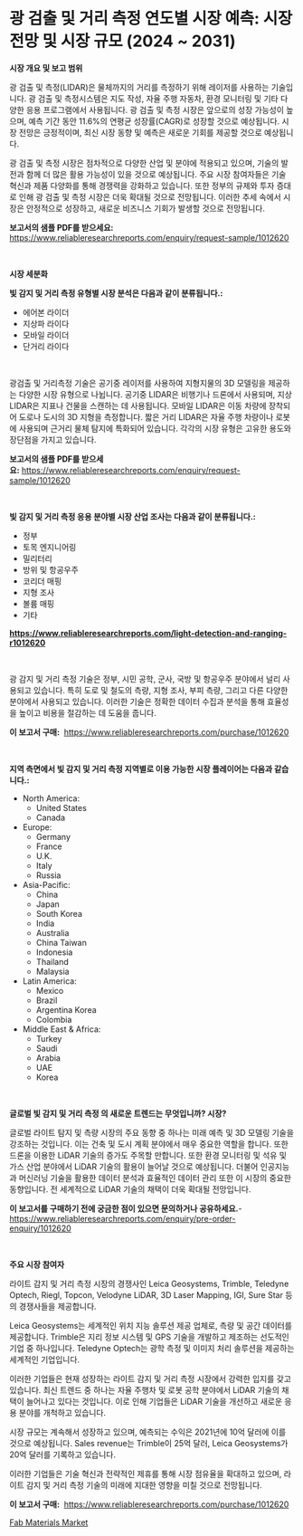 <p><h1>광 검출 및 거리 측정 연도별 시장 예측: 시장 전망 및 시장 규모 (2024 ~ 2031)</h1></p><p><strong>시장 개요 및 보고 범위</strong></p>
<p><p>광 검출 및 측정(LIDAR)은 물체까지의 거리를 측정하기 위해 레이저를 사용하는 기술입니다. 광 검출 및 측정시스템은 지도 작성, 자율 주행 자동차, 환경 모니터링 및 기타 다양한 응용 프로그램에서 사용됩니다. 광 검출 및 측정 시장은 앞으로의 성장 가능성이 높으며, 예측 기간 동안 11.6%의 연평균 성장률(CAGR)로 성장할 것으로 예상됩니다. 시장 전망은 긍정적이며, 최신 시장 동향 및 예측은 새로운 기회를 제공할 것으로 예상됩니다.</p><p>광 검출 및 측정 시장은 점차적으로 다양한 산업 및 분야에 적용되고 있으며, 기술의 발전과 함께 더 많은 활용 가능성이 있을 것으로 예상됩니다. 주요 시장 참여자들은 기술 혁신과 제품 다양화를 통해 경쟁력을 강화하고 있습니다. 또한 정부의 규제와 투자 증대로 인해 광 검출 및 측정 시장은 더욱 확대될 것으로 전망됩니다. 이러한 추세 속에서 시장은 안정적으로 성장하고, 새로운 비즈니스 기회가 발생할 것으로 전망됩니다.</p></p>
<p><strong>보고서의 샘플 PDF를 받으세요:</strong> <a href="https://www.reliableresearchreports.com/enquiry/request-sample/1012620">https://www.reliableresearchreports.com/enquiry/request-sample/1012620</a></p>
<p>&nbsp;</p>
<p><strong>시장 세분화</strong></p>
<p><strong>빛 감지 및 거리 측정 유형별 시장 분석은 다음과 같이 분류됩니다.:</strong></p>
<p><ul><li>에어본 라이더</li><li>지상파 라이다</li><li>모바일 라이더</li><li>단거리 라이다</li></ul></p>
<p>&nbsp;</p>
<p><p>광검출 및 거리측정 기술은 공기중 레이저를 사용하여 지형지물의 3D 모델링을 제공하는 다양한 시장 유형으로 나뉩니다. 공기중 LIDAR은 비행기나 드론에서 사용되며, 지상 LIDAR은 지표나 건물을 스캔하는 데 사용됩니다. 모바일 LIDAR은 이동 차량에 장착되어 도로나 도시의 3D 지형을 측정합니다. 짧은 거리 LIDAR은 자율 주행 차량이나 로봇에 사용되며 근거리 물체 탐지에 특화되어 있습니다. 각각의 시장 유형은 고유한 용도와 장단점을 가지고 있습니다.</p></p>
<p><strong>보고서의 샘플 PDF를 받으세요:</strong>&nbsp;<a href="https://www.reliableresearchreports.com/enquiry/request-sample/1012620">https://www.reliableresearchreports.com/enquiry/request-sample/1012620</a></p>
<p>&nbsp;</p>
<p><strong> 빛 감지 및 거리 측정 응용 분야별 시장 산업 조사는 다음과 같이 분류됩니다.:</strong></p>
<p><ul><li>정부</li><li>토목 엔지니어링</li><li>밀리터리</li><li>방위 및 항공우주</li><li>코리더 매핑</li><li>지형 조사</li><li>볼륨 매핑</li><li>기타</li></ul></p>
<p><strong><a href="https://www.reliableresearchreports.com/light-detection-and-ranging-r1012620">https://www.reliableresearchreports.com/light-detection-and-ranging-r1012620</a></strong></p>
<p>&nbsp;</p>
<p><p>광 감지 및 거리 측정 기술은 정부, 시민 공학, 군사, 국방 및 항공우주 분야에서 널리 사용되고 있습니다. 특히 도로 및 철도의 측량, 지형 조사, 부피 측량, 그리고 다른 다양한 분야에서 사용되고 있습니다. 이러한 기술은 정확한 데이터 수집과 분석을 통해 효율성을 높이고 비용을 절감하는 데 도움을 줍니다.</p></p>
<p><strong>이 보고서 구매:</strong>&nbsp; <a href="https://www.reliableresearchreports.com/purchase/1012620">https://www.reliableresearchreports.com/purchase/1012620</a></p>
<p>&nbsp;</p>
<p><strong>지역 측면에서 빛 감지 및 거리 측정 지역별로 이용 가능한 시장 플레이어는 다음과 같습니다.:</strong></p>
<p><ul>
    <li>
        North America:
        <ul>
            <li>United States</li>
            <li>Canada</li>
        </ul>
    </li>
    <li>
        Europe:
        <ul>
            <li>Germany</li>
            <li>France</li>
            <li>U.K.</li>
            <li>Italy</li>
            <li>Russia</li>
        </ul>
    </li>
    <li>
        Asia-Pacific:
        <ul>
            <li>China</li>
            <li>Japan</li>
            <li>South Korea</li>
            <li>India</li>
            <li>Australia</li>
            <li>China Taiwan</li>
            <li>Indonesia</li>
            <li>Thailand</li>
            <li>Malaysia</li>
        </ul>
    </li>
    <li>
        Latin America:
        <ul>
            <li>Mexico</li>
            <li>Brazil</li>
            <li>Argentina Korea</li>
            <li>Colombia</li>
        </ul>
    </li>
    <li>
        Middle East & Africa:
        <ul>
            <li>Turkey</li>
            <li>Saudi</li>
            <li>Arabia</li>
            <li>UAE</li>
            <li>Korea</li>
        </ul>
    </li>
    </ul></p>
<p>&nbsp;</p>
<p><strong>글로벌 빛 감지 및 거리 측정 의 새로운 트렌드는 무엇입니까? 시장?</strong></p>
<p><p>글로벌 라이트 탐지 및 측량 시장의 주요 동향 중 하나는 미래 예측 및 3D 모델링 기술을 강조하는 것입니다. 이는 건축 및 도시 계획 분야에서 매우 중요한 역할을 합니다. 또한 드론을 이용한 LiDAR 기술의 증가도 주목할 만합니다. 또한 환경 모니터링 및 석유 및 가스 산업 분야에서 LiDAR 기술의 활용이 늘어날 것으로 예상됩니다. 더불어 인공지능과 머신러닝 기술을 활용한 데이터 분석과 효율적인 데이터 관리 또한 이 시장의 중요한 동향입니다. 전 세계적으로 LiDAR 기술의 채택이 더욱 확대될 전망입니다.</p></p>
<p><strong>이 보고서를 구매하기 전에 궁금한 점이 있으면 문의하거나 공유하세요.</strong>- <a href="https://www.reliableresearchreports.com/enquiry/pre-order-enquiry/1012620">https://www.reliableresearchreports.com/enquiry/pre-order-enquiry/1012620</a></p>
<p>&nbsp;</p>
<p><strong>주요 시장 참여자</strong></p>
<p><p>라이트 감지 및 거리 측정 시장의 경쟁사인 Leica Geosystems, Trimble, Teledyne Optech, Riegl, Topcon, Velodyne LiDAR, 3D Laser Mapping, IGI, Sure Star 등의 경쟁사들을 제공합니다. </p><p>Leica Geosystems는 세계적인 위치 지능 솔루션 제공 업체로, 측량 및 공간 데이터를 제공합니다. Trimble은 지리 정보 시스템 및 GPS 기술을 개발하고 제조하는 선도적인 기업 중 하나입니다. Teledyne Optech는 광학 측정 및 이미지 처리 솔루션을 제공하는 세계적인 기업입니다.</p><p>이러한 기업들은 현재 성장하는 라이트 감지 및 거리 측정 시장에서 강력한 입지를 갖고 있습니다. 최신 트렌드 중 하나는 자율 주행차 및 로봇 공학 분야에서 LiDAR 기술의 채택이 늘어나고 있다는 것입니다. 이로 인해 기업들은 LiDAR 기술을 개선하고 새로운 응용 분야를 개척하고 있습니다.</p><p>시장 규모는 계속해서 성장하고 있으며, 예측되는 수익은 2021년에 10억 달러에 이를 것으로 예상됩니다. Sales revenue는 Trimble이 25억 달러, Leica Geosystems가 20억 달러를 기록하고 있습니다.</p><p>이러한 기업들은 기술 혁신과 전략적인 제휴를 통해 시장 점유율을 확대하고 있으며, 라이트 감지 및 거리 측정 기술의 미래에 지대한 영향을 미칠 것으로 전망됩니다.</p></p>
<p><strong>이 보고서 구매:</strong>&nbsp;&nbsp;<a href="https://www.reliableresearchreports.com/purchase/1012620">https://www.reliableresearchreports.com/purchase/1012620</a></p>
<p><p><a href="https://noble-drawer-34c.notion.site/Global-Fab-Materials-Market-by-Types-Applications-and-Major-Players-with-Regional-Growth-Rate-Ana-6d5263de29334ea3967710a2abcb3898">Fab Materials Market</a></p></p>